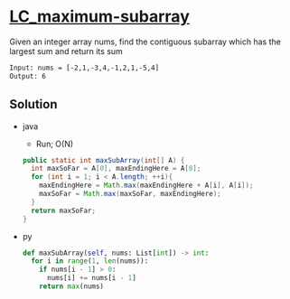 # [LC_maximum-subarray](https://leetcode.com/problems/maximum-subarray)

Given an integer array nums, find the contiguous subarray which has the largest sum and return its sum

```txt
Input: nums = [-2,1,-3,4,-1,2,1,-5,4]
Output: 6
```

## Solution

* java
  * Run; O(N)

  ```java
  public static int maxSubArray(int[] A) {
    int maxSoFar = A[0], maxEndingHere = A[0];
    for (int i = 1; i < A.length; ++i){
      maxEndingHere = Math.max(maxEndingHere + A[i], A[i]);
      maxSoFar = Math.max(maxSoFar, maxEndingHere);
    }
    return maxSoFar;
  }
  ```

* py

  ```py
  def maxSubArray(self, nums: List[int]) -> int:
    for i in range(1, len(nums)):
      if nums[i - 1] > 0:
        nums[i] += nums[i - 1]
      return max(nums)
  ```
